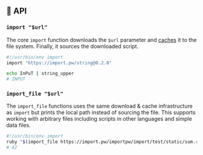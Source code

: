 ## 📜 API

### `import "$url"`

The core `import` function downloads the `$url` parameter and
[caches](./caching.md) it to the file system. Finally, it sources
the downloaded script.

```bash
#!/usr/bin/env import
import "https://import.pw/string@0.2.0"

echo InPuT | string_upper
# INPUT
```

### `import_file "$url"`

The `import_file` functions uses the same download & cache infrastructure as
`import` but prints the local path instead of sourcing the file. This supports
working with arbitrary files including scripts in other languages and simple
data files.
```bash
#!/usr/bin/env import
ruby "$(import_file https://import.pw/importpw/import/test/static/sum.rb)" 9 10 11 12
# 42
```

